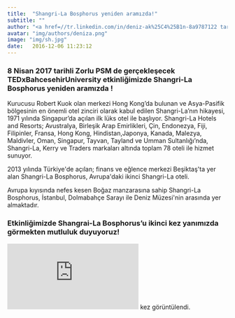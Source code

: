 ```yaml
---
title:  "Shangri-La Bosphorus yeniden aramızda!"
subtitle: ""
author: "<a href=//tr.linkedin.com/in/deniz-ak%25C4%25B1n-8a9787122 target=_blank>Deniz Akın</a>"
avatar: "img/authors/deniza.png"
image: "img/sh.jpg"
date:   2016-12-06 11:23:12
---
```


### 8 Nisan 2017 tarihli Zorlu PSM de gerçekleşecek TEDxBahcesehirUniversity etkinliğimizde Shangri-La Bosphorus yeniden aramızda !

Kurucusu Robert Kuok olan merkezi Hong Kong’da bulunan ve Asya-Pasifik bölgesinin en önemli otel zinciri olarak kabul edilen Shangri-La’nın hikayesi, 1971 yılında Singapur’da açılan ilk lüks otel ile başlıyor. Shangri-La Hotels and Resorts; Avustralya, Birleşik Arap Emirlikleri, Çin, Endonezya, Fiji, Filipinler, Fransa, Hong Kong, Hindistan,Japonya, Kanada, Malezya, Maldivler, Oman, Singapur, Tayvan, Tayland ve Umman Sultanlığı’nda, Shangri-La, Kerry ve Traders
markaları altında toplam 78 oteli ile hizmet sunuyor.

2013 yılında Türkiye'de açılan; finans ve eğlence merkezi Beşiktaş'ta yer alan Shangri-La Bosphorus, Avrupa'daki ikinci Shangri-La oteli.

Avrupa kıyısında nefes kesen Boğaz manzarasına sahip Shangri-La Bosphorus, İstanbul, Dolmabahçe Sarayı ile Deniz Müzesi'nin arasında yer almaktadır.


### Etkinliğimizde Shangrai-La Bosphorus’u ikinci kez yanımızda görmekten mutluluk duyuyoruz!

![hits](http://hitwebcounter.com/counter/counter.php?page=6554778&style=0025&nbdigits=1&type=page&initCount=0) kez görüntülendi.
